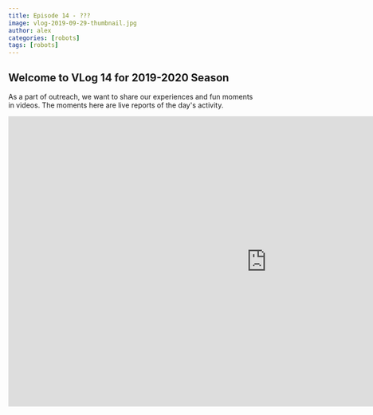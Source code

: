 ```yaml
---
title: Episode 14 - ???
image: vlog-2019-09-29-thumbnail.jpg
author: alex
categories: [robots]
tags: [robots]
---
```


## Welcome to VLog 14 for 2019-2020 Season
As a part of outreach, we want to share our experiences and fun moments in videos. The moments here are live reports of the day's activity.

<iframe width="1036" height="583" src="https://www.youtube.com/embed/Q01s32J_2vw" frameborder="0" allow="accelerometer; autoplay; encrypted-media; gyroscope; picture-in-picture" allowfullscreen data-uk-responsive></iframe>
